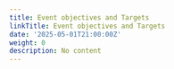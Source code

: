 ```yaml
---
title: Event objectives and Targets
linkTitle: Event objectives and Targets
date: '2025-05-01T21:00:00Z'
weight: 0
description: No content
---
```



